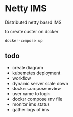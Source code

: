 # Netty IMS

Distributed netty based IMS

to create custer on docker

```shell
docker-compose up
```

## todo

- create diagram
- kubernetes deployment
- workflow
- dynamic server scale down
- docker compose review
- user name to login
- docker compose env file
- monitor ims status
- gather logs of ims
